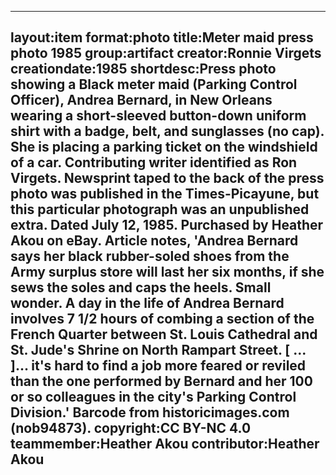 ---
layout:item
 format:photo
 title:Meter maid press photo 1985
 group:artifact
 creator:Ronnie Virgets
 creationdate:1985
 shortdesc:Press photo showing a Black meter maid (Parking Control Officer), Andrea Bernard, in New Orleans wearing a short-sleeved button-down uniform shirt with a badge, belt, and sunglasses (no cap).  She is placing a parking ticket on the windshield of a car.  Contributing writer identified as Ron Virgets.  Newsprint taped to the back of the press photo was published in the Times-Picayune, but this particular photograph was an unpublished extra.  Dated July 12, 1985.  Purchased by Heather Akou on eBay.  Article notes, 'Andrea Bernard says her black rubber-soled shoes from the Army surplus store will last her six months, if she sews the soles and caps the heels.  Small wonder.  A day in the life of Andrea Bernard involves 7 1/2 hours of combing a section of the French Quarter between St. Louis Cathedral and St. Jude's Shrine on North Rampart Street. [ ... ]... it's hard to find a job more feared or reviled than the one performed by Bernard and her 100 or so colleagues in the city's Parking Control Division.'  Barcode from historicimages.com (nob94873).
 copyright:CC BY-NC 4.0
 teammember:Heather Akou
 contributor:Heather Akou
---